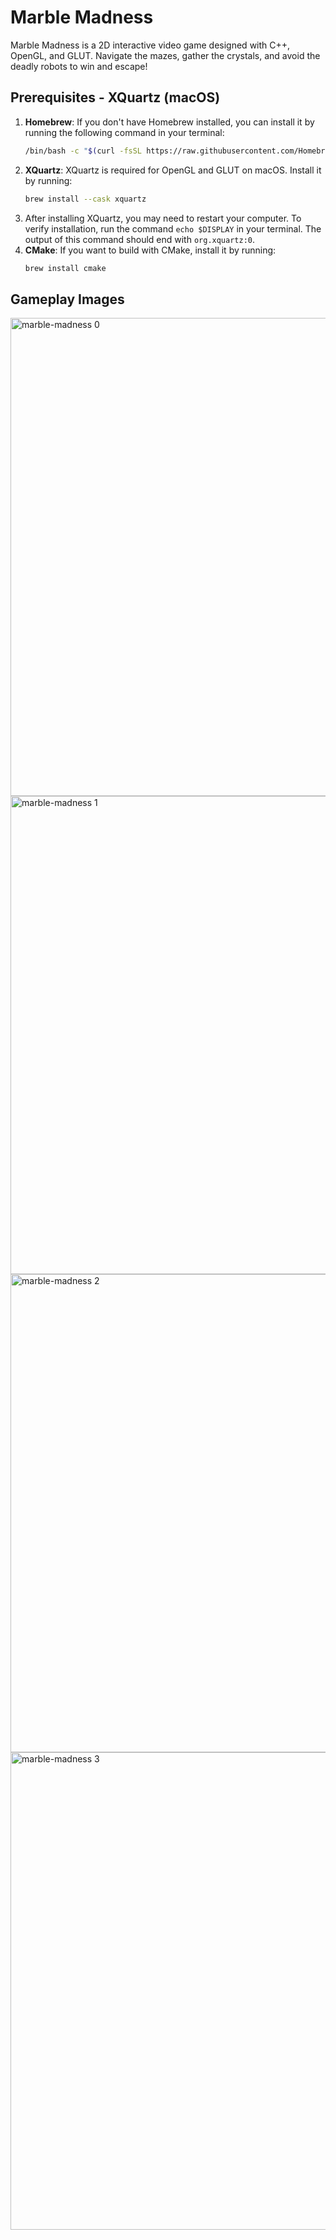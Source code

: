 # Marble Madness
Marble Madness is a 2D interactive video game designed with C++, OpenGL, and GLUT. Navigate the mazes, gather the crystals, and avoid the deadly robots to win and escape!

## Prerequisites - XQuartz (macOS)
1. **Homebrew**: If you don't have Homebrew installed, you can install it by running the following command in your terminal:
    ```bash
    /bin/bash -c "$(curl -fsSL https://raw.githubusercontent.com/Homebrew/install/HEAD/install.sh)"
    ```
2. **XQuartz**: XQuartz is required for OpenGL and GLUT on macOS. Install it by running:
    ```bash
    brew install --cask xquartz
    ```
3. After installing XQuartz, you may need to restart your computer. To verify installation, run the command ```echo $DISPLAY``` in your terminal. The output of this command should end with ```org.xquartz:0```.
4. **CMake**: If you want to build with CMake, install it by running:
    ```bash
    brew install cmake
    ```

## Gameplay Images
<img width="765" alt="marble-madness 0" src="https://github.com/user-attachments/assets/65794b41-c771-440d-88cd-64d870f46728">
<img width="765" alt="marble-madness 1" src="https://github.com/user-attachments/assets/5bd77937-60b4-4f89-8e93-8ba60550b4c8">
<img width="765" alt="marble-madness 2" src="https://github.com/user-attachments/assets/61161ca6-8cdb-452f-95af-72e89463625a">
<img width="764" alt="marble-madness 3" src="https://github.com/user-attachments/assets/e67ffcf9-f599-4c22-89c2-3da5c4c9556e">
